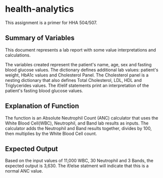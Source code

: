 # health-analytics
This assignment is a primer for HHA 504/507.

## Summary of Variables
This document represents a lab report with some value interpretations and calculations.

The variables created represent the patient's name, age, sex and fasting blood glucose values.
The dictionary defines additional lab values: patient's weight, HbA1c values and Cholesterol Panel.
The Cholesterol panel is a nesting dictionary that also defines Total Cholesterol, LDL, HDL and Triglycerides values.
The if/elif statements print an interpretation of the patient's fasting blood glucose values.

## Explanation of Function
The function is an Absolute Neutrophil Count (ANC) calculator that uses the White Blood Cell(WBC), Neutrophil, and Band lab results as inputs.
The calculator adds the Neutrophil and Band results together, divides by 100, then multiplies by the White Blood Cell count. 

## Expected Output
Based on the input values of 11,000 WBC, 30 Neutrophil and 3 Bands, the expected output is 3,630.
The if/else statment will indicate that this is a normal ANC value.

